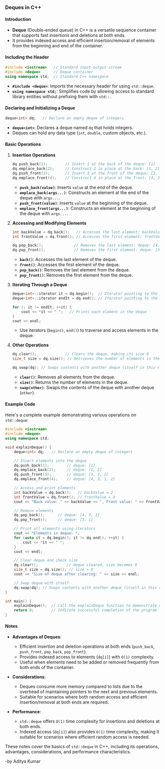 ### Deques in C++

#### Introduction
- **Deque** (Double-ended queue) in C++ is a versatile sequence container that supports fast insertions and deletions at both ends.
- It provides indexed access and efficient insertion/removal of elements from the beginning and end of the container.

#### Including the Header
```cpp
#include <iostream>   // Standard input-output stream
#include <deque>      // Deque container
using namespace std;  // Standard C++ namespace
```

- **`#include <deque>`**: Imports the necessary header for using `std::deque`.
- **`using namespace std;`**: Simplifies code by allowing access to standard library entities without prefixing them with `std::`.

#### Declaring and Initializing a Deque
```cpp
deque<int> dq;   // Declare an empty deque of integers
```

- **`deque<int>`**: Declares a deque named `dq` that holds integers.
- Deques can hold any data type (`int`, `double`, custom objects, etc.).

#### Basic Operations

1. **Insertion Operations**
   ```cpp
   dq.push_back(1);        // Insert 1 at the back of the deque: [1]
   dq.emplace_back(2);     // Construct 2 in place at the back: [1, 2]
   dq.push_front(3);       // Insert 3 at the front of the deque: [3, 1, 2]
   dq.emplace_front(4);    // Construct 4 in place at the front: [4, 3, 1, 2]
   ```

   - **`push_back(value)`**: Inserts `value` at the end of the deque.
   - **`emplace_back(args...)`**: Constructs an element at the end of the deque with `args...`.
   - **`push_front(value)`**: Inserts `value` at the beginning of the deque.
   - **`emplace_front(args...)`**: Constructs an element at the beginning of the deque with `args...`.

2. **Accessing and Modifying Elements**
   ```cpp
   int backValue = dq.back();   // Accesses the last element: backValue = 2
   int frontValue = dq.front(); // Accesses the first element: frontValue = 4

   dq.pop_back();              // Removes the last element: deque: [4, 3, 1]
   dq.pop_front();             // Removes the first element: deque: [3, 1]
   ```

   - **`back()`**: Accesses the last element of the deque.
   - **`front()`**: Accesses the first element of the deque.
   - **`pop_back()`**: Removes the last element from the deque.
   - **`pop_front()`**: Removes the first element from the deque.

3. **Iterating Through a Deque**
   ```cpp
   deque<int>::iterator it = dq.begin();  // Iterator pointing to the beginning of the deque
   deque<int>::iterator endIt = dq.end(); // Iterator pointing to the end of the deque

   for (; it != endIt; ++it) {
       cout << *it << " ";   // Prints each element in the deque
   }
   cout << endl;
   ```

   - Use iterators (`begin()`, `end()`) to traverse and access elements in the deque.

4. **Other Operations**
   ```cpp
   dq.clear();             // Clears the deque, making its size 0
   size_t size = dq.size(); // Retrieves the number of elements in the deque: size = 0

   dq.swap(dq); // Swaps contents with another deque (itself in this case)
   ```

   - **`clear()`**: Removes all elements from the deque.
   - **`size()`**: Returns the number of elements in the deque.
   - **`swap(other)`**: Swaps the contents of the deque with another deque (`other`).

#### Example Code

Here's a complete example demonstrating various operations on `std::deque`:

```cpp
#include <iostream>
#include <deque>
using namespace std;

void explainDeque() {
    deque<int> dq;   // Declare an empty deque of integers

    // Insert elements into the deque
    dq.push_back(1);        // deque: [1]
    dq.emplace_back(2);     // deque: [1, 2]
    dq.push_front(3);       // deque: [3, 1, 2]
    dq.emplace_front(4);    // deque: [4, 3, 1, 2]

    // Access and print elements
    int backValue = dq.back();   // backValue = 2
    int frontValue = dq.front(); // frontValue = 4
    cout << "Back value: " << backValue << ", Front value: " << frontValue << endl;

    // Remove elements
    dq.pop_back();      // deque: [4, 3, 1]
    dq.pop_front();     // deque: [3, 1]

    // Print all elements using iterators
    cout << "Elements in deque: ";
    for (auto it = dq.begin(); it != dq.end(); ++it) {
        cout << *it << " ";
    }
    cout << endl;

    // Clear deque and check size
    dq.clear();             // deque cleared, size becomes 0
    size_t size = dq.size(); // size = 0
    cout << "Size of deque after clearing: " << size << endl;

    // Swap deque with itself
    dq.swap(dq); // Swaps contents with another deque (itself in this case)
}

int main() {
    explainDeque();  // Call the explainDeque function to demonstrate deque operations
    return 0;        // Indicate successful completion of the program
}
```

#### Notes
- **Advantages of Deques**:
  - Efficient insertion and deletion operations at both ends (`push_back`, `push_front`, `pop_back`, `pop_front`).
  - Provides indexed access to elements (`dq[i]`) with `O(1)` complexity.
  - Useful when elements need to be added or removed frequently from both ends of the container.

- **Considerations**:
  - Deques consume more memory compared to lists due to the overhead of maintaining pointers to the next and previous elements.
  - Suitable for scenarios where both random access and efficient insertion/removal at both ends are required.

- **Performance**:
  - `std::deque` offers `O(1)` time complexity for insertions and deletions at both ends.
  - Indexed access (`dq[i]`) also provides `O(1)` time complexity, making it suitable for scenarios where efficient random access is needed.

These notes cover the basics of `std::deque` in C++, including its operations, advantages, considerations, and performance characteristics.

-by Aditya Kumar
